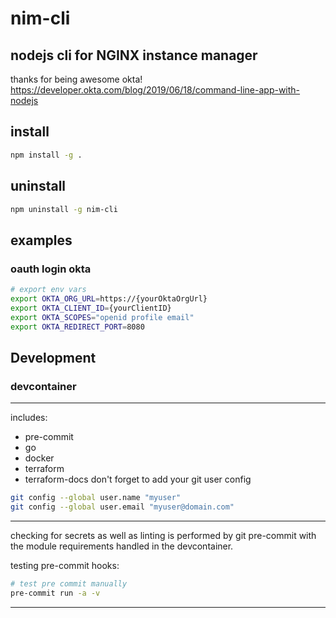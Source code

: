 # nim-cli
nodejs cli for NGINX instance manager
---
thanks for being awesome okta! https://developer.okta.com/blog/2019/06/18/command-line-app-with-nodejs

## install
```bash
npm install -g .
```
## uninstall
```bash
npm uninstall -g nim-cli
```
## examples

### oauth login okta
```bash
# export env vars
export OKTA_ORG_URL=https://{yourOktaOrgUrl}
export OKTA_CLIENT_ID={yourClientID}
export OKTA_SCOPES="openid profile email"
export OKTA_REDIRECT_PORT=8080
```
## Development

### devcontainer
---

includes:
- pre-commit
- go
- docker
- terraform
- terraform-docs
don't forget to add your git user config

```bash
git config --global user.name "myuser"
git config --global user.email "myuser@domain.com"
```
---

checking for secrets as well as linting is performed by git pre-commit with the module requirements handled in the devcontainer.

testing pre-commit hooks:
  ```bash
  # test pre commit manually
  pre-commit run -a -v
  ```
---
